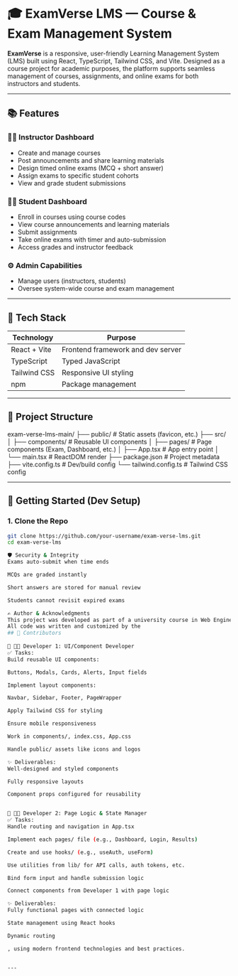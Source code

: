 # 🎓 ExamVerse LMS — Course & Exam Management System

**ExamVerse** is a responsive, user-friendly Learning Management System (LMS) built using React, TypeScript, Tailwind CSS, and Vite. Designed as a course project for academic purposes, the platform supports seamless management of courses, assignments, and online exams for both instructors and students.

---

## 📚 Features

### 👩‍🏫 Instructor Dashboard
- Create and manage courses
- Post announcements and share learning materials
- Design timed online exams (MCQ + short answer)
- Assign exams to specific student cohorts
- View and grade student submissions

### 👨‍🎓 Student Dashboard
- Enroll in courses using course codes
- View course announcements and learning materials
- Submit assignments
- Take online exams with timer and auto-submission
- Access grades and instructor feedback

### ⚙️ Admin Capabilities
- Manage users (instructors, students)
- Oversee system-wide course and exam management

---

## 🚀 Tech Stack

| Technology     | Purpose                          |
|----------------|----------------------------------|
| React + Vite   | Frontend framework and dev server |
| TypeScript     | Typed JavaScript                 |
| Tailwind CSS   | Responsive UI styling            |
| npm            | Package management               |

---

## 📁 Project Structure
exam-verse-lms-main/
├── public/ # Static assets (favicon, etc.)
├── src/
│ ├── components/ # Reusable UI components
│ ├── pages/ # Page components (Exam, Dashboard, etc.)
│ ├── App.tsx # App entry point
│ └── main.tsx # ReactDOM render
├── package.json # Project metadata
├── vite.config.ts # Dev/build config
└── tailwind.config.ts # Tailwind CSS config


---

## 🧪 Getting Started (Dev Setup)

### 1. Clone the Repo
```bash
git clone https://github.com/your-username/exam-verse-lms.git
cd exam-verse-lms

🛡 Security & Integrity
Exams auto-submit when time ends

MCQs are graded instantly

Short answers are stored for manual review

Students cannot revisit expired exams

✍️ Author & Acknowledgments
This project was developed as part of a university course in Web Engineering.
All code was written and customized by the 
## 👥 Contributors
 
🔹 👩‍🎨 Developer 1: UI/Component Developer
✅ Tasks:
Build reusable UI components:

Buttons, Modals, Cards, Alerts, Input fields

Implement layout components:

Navbar, Sidebar, Footer, PageWrapper

Apply Tailwind CSS for styling

Ensure mobile responsiveness

Work in components/, index.css, App.css

Handle public/ assets like icons and logos

✨ Deliverables:
Well-designed and styled components

Fully responsive layouts

Component props configured for reusability


🔹 👨‍💻 Developer 2: Page Logic & State Manager
✅ Tasks:
Handle routing and navigation in App.tsx

Implement each pages/ file (e.g., Dashboard, Login, Results)

Create and use hooks/ (e.g., useAuth, useForm)

Use utilities from lib/ for API calls, auth tokens, etc.

Bind form input and handle submission logic

Connect components from Developer 1 with page logic

✨ Deliverables:
Fully functional pages with connected logic

State management using React hooks

Dynamic routing 

, using modern frontend technologies and best practices.


---


